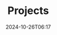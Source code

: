 ---
title: Projects
tags: ['🌏Content/Main']
aliases: []
date: 2024-10-26T06:17
description:  
publish: true
---